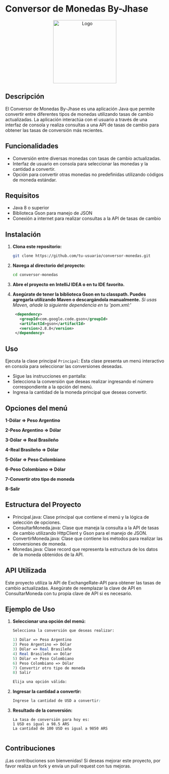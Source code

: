 # Conversor de Monedas By-Jhase

<p align="center">
<img src="" alt="Logo" width="200"/>
</p>

## Descripción

El Conversor de Monedas By-Jhase es una aplicación Java que permite convertir entre diferentes tipos de monedas utilizando tasas de cambio actualizadas. 
La aplicación interactúa con el usuario a través de una interfaz de consola y realiza consultas a una API de tasas de cambio para obtener las tasas de 
conversión más recientes.

## Funcionalidades

- Conversión entre diversas monedas con tasas de cambio actualizadas.
- Interfaz de usuario en consola para seleccionar las monedas y la cantidad a convertir.
- Opción para convertir otras monedas no predefinidas utilizando códigos de moneda estándar.

## Requisitos

- Java 8 o superior
- Biblioteca Gson para manejo de JSON
- Conexión a internet para realizar consultas a la API de tasas de cambio

## Instalación

1. **Clona este repositorio:**

   ```sh
   git clone https://github.com/tu-usuario/conversor-monedas.git

2. **Navega al directorio del proyecto:**

   ```sh
   cd conversor-monedas
   
3. **Abre el proyecto en IntelliJ IDEA o en tu IDE favorito.**

4. **Asegúrate de tener la biblioteca Gson en tu classpath. Puedes agregarla utilizando Maven o descargándola manualmente.**
   *Si usas Maven, añade la siguiente dependencia en tu 'pom.xml:'*

   ```xml
    <dependency>
      <groupId>com.google.code.gson</groupId>
      <artifactId>gson</artifactId>
      <version>2.8.8</version>
    </dependency>

## Uso
<p align="justify">
Ejecuta la clase principal <code>Principal</code>:
Esta clase presenta un menú interactivo en consola para seleccionar las conversiones deseadas.

- Sigue las instrucciones en pantalla:
- Selecciona la conversión que deseas realizar ingresando el número correspondiente a la opción del menú.
- Ingresa la cantidad de la moneda principal que deseas convertir.
</p>

## Opciones del menú

**1-Dólar => Peso Argentino**

**2-Peso Argentino => Dólar**

**3-Dólar => Real Brasileño**

**4-Real Brasileño => Dólar**

**5-Dólar => Peso Colombiano**

**6-Peso Colombiano => Dólar**

**7-Convertir otro tipo de moneda**

**8-Salir**

## Estructura del Proyecto

- Principal.java: Clase principal que contiene el menú y la lógica de selección de opciones.
- ConsultarMoneda.java: Clase que maneja la consulta a la API de tasas de cambio utilizando HttpClient y Gson para el manejo de JSON.
- ConvertirMoneda.java: Clase que contiene los métodos para realizar las conversiones de moneda.
- Monedas.java: Clase record que representa la estructura de los datos de la moneda obtenidos de la API.

## API Utilizada

Este proyecto utiliza la API de ExchangeRate-API para obtener las tasas de cambio actualizadas. Asegúrate de reemplazar la clave de API 
en ConsultarMoneda con tu propia clave de API si es necesario.

## Ejemplo de Uso

1. **Seleccionar una opción del menú:**

   ```mathematica
   Selecciona la conversión que deseas realizar:
   
   1) Dólar => Peso Argentino
   2) Peso Argentino => Dólar
   3) Dólar => Real Brasileño
   4) Real Brasileño => Dólar
   5) Dólar => Peso Colombiano
   6) Peso Colombiano => Dólar
   7) Convertir otro tipo de moneda
   8) Salir

   Elija una opción válida:

2. **Ingresar la cantidad a convertir:**

   ```css
   Ingrese la cantidad de USD a convertir:

3. **Resultado de la conversión:**

   ```less
   La tasa de conversión para hoy es:
   1 USD es igual a 98.5 ARS
   La cantidad de 100 USD es igual a 9850 ARS  
  
## Contribuciones

¡Las contribuciones son bienvenidas! Si deseas mejorar este proyecto, por favor realiza un fork y envía un pull request con tus mejoras.
